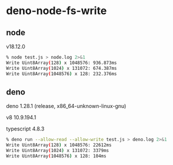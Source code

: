 # deno-node-fs-write
## node
v18.12.0
```bash
% node test.js > node.log 2>&1
Write Uint8Array(128) x 1048576: 936.873ms
Write Uint8Array(1024) x 131072: 674.387ms
Write Uint8Array(1048576) x 128: 232.376ms
```
## deno
deno 1.28.1 (release, x86_64-unknown-linux-gnu)

v8 10.9.194.1

typescript 4.8.3

```bash
% deno run --allow-read --allow-write test.js > deno.log 2>&1
Write Uint8Array(128) x 1048576: 22612ms
Write Uint8Array(1024) x 131072: 3379ms
Write Uint8Array(1048576) x 128: 104ms
```
